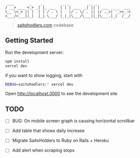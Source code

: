 
     ___       _    _         _ _         _  _               
    / __> ___ <_> _| |_ ___  | | | ___  _| || | ___  _ _  ___
    \__ \<_> || |  | | / . \ |   |/ . \/ . || |/ ._>| '_><_-<
    <___/<___||_|  |_| \___/ |_|_|\___/\___||_|\___.|_|  /__/
                                                             

> [saitohodlers.com](https://saitohodlers.com) codebase

## Getting Started

Run the development server:

```bash
npm install
vercel dev
```

if you want to show logging, start with

```bash
DEBUG=saitohodlers:* vercel dev
```

Open [http://localhost:3000](http://localhost:3000) to see the development site

## TODO
- [ ] BUG: On mobile screen graph is causing horizontal scrollbar
- [ ] Add table that shows daily increase
- [ ] Migrate SaitoHolders to Ruby on Rails + Heroku
- [ ] Add alert when scraping stops

